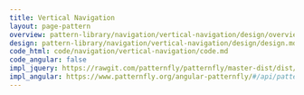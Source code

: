```yaml
---
title: Vertical Navigation
layout: page-pattern
overview: pattern-library/navigation/vertical-navigation/design/overview.md
design: pattern-library/navigation/vertical-navigation/design/design.md
code_html: code/navigation/vertical-navigation/code.md
code_angular: false
impl_jquery: https://rawgit.com/patternfly/patternfly/master-dist/dist/tests/vertical-navigation-with-secondary.html
impl_angular: https://www.patternfly.org/angular-patternfly/#/api/patternfly.navigation.component:pfVerticalNavigation - Basic
---
```

